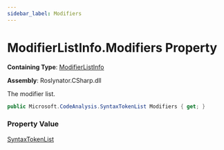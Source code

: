 ```yaml
---
sidebar_label: Modifiers
---
```


# ModifierListInfo\.Modifiers Property

**Containing Type**: [ModifierListInfo](../index.md)

**Assembly**: Roslynator\.CSharp\.dll

  
The modifier list\.

```csharp
public Microsoft.CodeAnalysis.SyntaxTokenList Modifiers { get; }
```

### Property Value

[SyntaxTokenList](https://docs.microsoft.com/en-us/dotnet/api/microsoft.codeanalysis.syntaxtokenlist)

